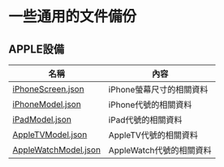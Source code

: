 # 一些通用的文件備份

## APPLE設備
|名稱|內容|
|-|-|
|[iPhoneScreen.json](https://everymac.com/ultimate-mac-lookup/?search_keywords=iPhone16,1)|iPhone螢幕尺寸的相關資料|
|[iPhoneModel.json](https://useyourloaf.com/blog/iphone-15-screen-sizes/)|iPhone代號的相關資料|
|[iPadModel.json](https://xcodereleases.com/)|iPad代號的相關資料|
|[AppleTVModel.json](https://www.theiphonewiki.com/wiki/Models)|AppleTV代號的相關資料|
|[AppleWatchModel.json](https://iosref.com/)|AppleWatch代號的相關資料|